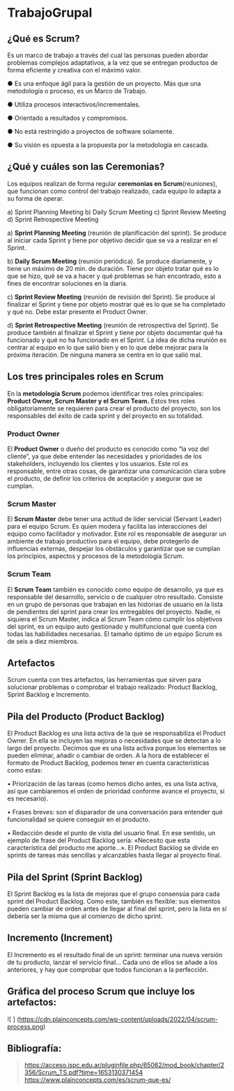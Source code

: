 # TrabajoGrupal

## ¿Qué es Scrum?
Es un marco de trabajo a través del cual las personas pueden abordar problemas  complejos adaptativos, a la vez que se entregan productos de forma eficiente y creativa con el máximo valor.

● Es una enfoque ágil para la gestión de un proyecto. Más que una metodología o proceso, es un Marco de Trabajo.

● Utiliza procesos interactivos/incrementales.

● Orientado a resultados y compromisos.

● No está restringido a proyectos de software solamente.

● Su visión es opuesta a la propuesta por la metodología en cascada.

## ¿Qué y cuáles son las Ceremonias?

Los equipos realizan de forma regular **ceremonias en Scrum**(reuniones), que funcionan como control del trabajo realizado, cada equipo lo adapta a su forma de
operar. 

a) Sprint Planning Meeting
b) Daily Scrum Meeting
c) Sprint Review Meeting
d) Sprint Retrospective Meeting

a) **Sprint Planning Meeting** (reunión de planificación del sprint). 
Se produce al iniciar cada Sprint y tiene por objetivo decidir que se va a realizar en el Sprint.

b) **Daily Scrum Meeting** (reunión periódica). Se produce diariamente, y tiene un máximo de 20 min. de duración. Tiene por objeto tratar qué es lo que se hizo, qué
se va a hacer y qué problemas se han encontrado, esto a fines de encontrar soluciones en la diaria.

c) **Sprint Review Meeting** (reunión de revisión del Sprint). 
Se produce al finalizar el Sprint y tiene por objeto mostrar qué es lo que se ha completado y qué no. Debe estar presente el Product Owner.

d) **Sprint Retrospective Meeting** (reunión de retrospectiva del Sprint). Se produce también al finalizar el Sprint y tiene por objeto documentar qué ha funcionado
y qué no ha funcionado en el Sprint. La idea de dicha reunión es centrar al equipo en lo que salió bien y en lo que debe mejorar para la próxima iteración. De
ninguna manera se centra en lo que salió mal.

## Los tres principales roles en Scrum

En la **metodología Scrum** podemos identificar tres roles principales: **Product Owner, Scrum Master y el Scrum Team.** Estos tres roles obligatoriamente se requieren para crear el producto del proyecto, son los responsables del éxito de cada sprint y del proyecto en su totalidad.

### Product Owner
El **Product Owner** o dueño del producto es conocido como “la voz del cliente”, ya que debe entender las necesidades y prioridades de los stakeholders, incluyendo los clientes y los usuarios. Este rol es responsable, entre otras cosas, de garantizar una comunicación clara sobre el producto, de definir los criterios de aceptación y asegurar que se cumplan.

### Scrum Master
El **Scrum Master** debe tener una actitud de líder servicial (Servant Leader) para el equipo Scrum. Es quien modera y facilita las interacciones del equipo como facilitador y motivador. Este rol es responsable de asegurar un ambiente de trabajo productivo para el equipo, debe protegerlo de influencias externas, despejar los obstáculos y garantizar que se cumplan los principios, aspectos y procesos de la metodología Scrum.

### Scrum Team
El **Scrum Team** también es conocido como equipo de desarrollo, ya que es responsable del desarrollo, servicio o de cualquier otro resultado. Consiste en un grupo de personas que trabajan en las historias de usuario en la lista de pendientes del sprint para crear los entregables del proyecto. Nadie, ni siquiera el Scrum Master, indica al Scrum Team cómo cumplir los objetivos del sprint, es un equipo auto gestionado y multifuncional que cuenta con todas las habilidades necesarias. El tamaño óptimo de un equipo Scrum es de seis a diez miembros.

## **Artefactos**

Scrum cuenta con tres artefactos, las herramientas que sirven para solucionar problemas o comprobar el trabajo realizado: Product Backlog, Sprint Backlog e Incremento.

## Pila del Producto (**Product Backlog**)

El Product Backlog es una lista activa de la que se responsabiliza el Product Owner. En ella se incluyen las mejoras o necesidades que se detectan a lo largo del proyecto. Decimos que es una lista activa porque los elementos se pueden eliminar, añadir o cambiar de orden.
A la hora de establecer el formato de Product Backlog, podemos tener en cuenta características como estas:

•	Priorización de las tareas (como hemos dicho antes, es una lista activa, así que cambiaremos el orden de prioridad conforme avance el proyecto, si es necesario).

•	Frases breves: son el disparador de una conversación para entender qué funcionalidad se quiere conseguir en el producto.

•	Redacción desde el punto de vista del usuario final. En ese sentido, un ejemplo de frase del Product Backlog sería: «Necesito que esta característica del producto me aporte…».
El Product Backlog se divide en sprints de tareas más sencillas y alcanzables hasta llegar al proyecto final.

## Pila del Sprint (**Sprint Backlog**)

El Sprint Backlog es la lista de mejoras que el grupo consensúa para cada sprint del Product Backlog. Como este, también es flexible: sus elementos pueden cambiar
de orden antes de llegar al final del sprint, pero la lista en sí debería ser la misma que al comienzo de dicho sprint.

## Incremento (**Increment**)

El Incremento es el resultado final de un sprint: terminar una nueva versión de tu producto, lanzar el servicio final… Cada uno de ellos se añade a los anteriores,
y hay que comprobar que todos funcionan a la perfección.

## **Gráfica del proceso Scrum que incluye los artefactos:**

![ ] (https://cdn.plainconcepts.com/wp-content/uploads/2022/04/scrum-process.png)

## **Bibliografía:**

>https://acceso.ispc.edu.ar/pluginfile.php/65062/mod_book/chapter/2356/Scrum_TS.pdf?time=1653130371454
>https://www.plainconcepts.com/es/scrum-que-es/


